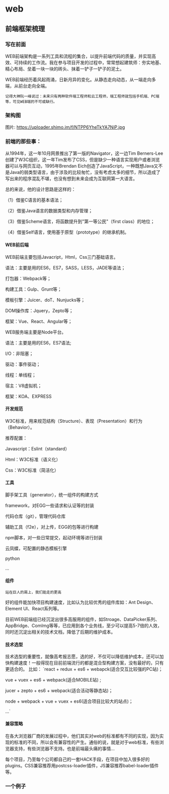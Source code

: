 # web
## 前端框架梳理

### 写在前面

WEB前端架构是一系列工具和流程的集合，以提升前端代码的质量，并实现高效、可持续的工作流。我在参与项目开发的过程中，常常想起建筑师：夯实地基、精心布局、垒着一块一块的砖头、抹着一铲子一铲子的泥土。

WEB前端经历着风起雨涌，日新月异的变化。从静态走向动态，从一端走向多端，从前台走向全端。

`记得大神阮一峰说过：未来只有两种软件端工程师和云工程师，端工程师就包括手机端、PC端等，可见WEB端的不可或缺行。`


### 架构图

图片: https://uploader.shimo.im/f/NTPP6YheTkYA7NiP.jpg

### 前端的那些事：

从1994年，这一年10月网景推出了第一版的Navigator，这一边Tim Berners-Lee创建了W3C组织，这一年Tim发布了CSS，但是缺少一种语言实现用户或者浏览器可以与网页互动，1995年Brendan Eich创造了JavaScript，一种既想Java又不是Java的弱类型语言，由于涉及的比较匆忙，没有考虑太多的细节，所以造成了写出来的程序混乱不堪，也没有想到未来会成为互联网第一大语言。

总的来说，他的设计思路是这样的：

  （1）借鉴C语言的基本语法；
  
  （2）借鉴Java语言的数据类型和内存管理；
  
  （3）借鉴Scheme语言，将函数提升到"第一等公民"（first class）的地位；
  
  （4）借鉴Self语言，使用基于原型（prototype）的继承机制。


#### WEB前后端

WEB前端主要包括Javacript，Html，Css三门基础语言。

语法：主要是用的ES6，ES7，SASS，LESS，JADE等语法；

打包器：Webpack等；

构建工具：Gulp、Grunt等；

模板引擎：Juicer、doT、Nunjucks等；

DOM操作库：Jquery，Zepto等；

框架：Vue、React、Angular等；

WEB服务端主要是Node平台。

语法：主要是用的ES6，ES7语法;

I/O：非阻塞；

驱动：事件驱动；

线程：单线程；

宿主：V8虚拟机；

框架：KOA、EXPRESS


#### 开发规范

W3C标准，用来规范结构（Structure）、表现（Presentation）和行为（Behavior）。

推荐配置：

Javascript：Eslint（standard）

Html：W3C标准（语义化）

Css：W3C标准（简洁化）


#### 工具

脚手架工具（generator），统一组件的构建方式

framework，对EGG一些请求和认证等的封装

代码仓库（git），管理代码仓库

辅助工具（f2e），对上传，EGG的包等进行构建

npm脚本，对一些日常提交，起动环境等进行封装

云凤蝶，可配置的静态模板引擎

python

...


#### 组件

`站在巨人的肩上，我们能走的更高`

好的组件能加快项目构建速度，比如认为比较优秀的组件库如：Ant Design、Element UI、React系列等。

目前WEB前端组已经沉淀出很多高服用的组件，如Stroage、DataPicker系列、AppBridge、ComImg等等，已应用到各个业务线，至少可以提高5-7倍的人效，同时还沉淀出相关的技术文档，降低了后期的维护成本。

#### 技术选型

技术选型的重要性，就像高考报志愿，选的好，不仅可以降低维护成本，还可以加快构建速度！一般得现在目前前端流行的都是混合型构建方案，没有最好的，只有更适合的。
比如：
`react + redux + es6 + webapck(适合交互比较强的PC站)；

vue + vuex + es6 + webpack(适合MOBILE站) ;

jucer + zepto + es6 + webpack(适合活动等静态站)；

node + webpack + vue + vuex + es6(适合项目比较大的站点)；

...`


#### 兼容策略

在各大浏览器厂商的发展过程中，他们其实对web的标准都有不同的实现，因为实现的标准的不同，所以会有兼容性的产生。通俗的说，就是对于web标准，有些浏览器支持，有些浏览器不支持。也是前端最头痛的事情...

每个项目，乃至每个公司都自己的一套HACK手段，在项目中加入很多好的plugins。CSS兼容推荐用postcss-loader插件，JS兼容推荐babel-loader插件等。

### 一个例子
